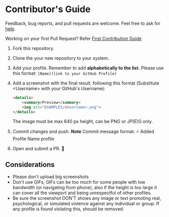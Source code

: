 # Contributor's Guide

Feedback, bug reports, and pull requests are welcome. Feel free to ask for [help](https://github.com/coderjojo/creative-profile-readme/issues).

Working on your first Pull Request? Refer [First Contribution Guide](https://github.com/firstcontributions/first-contributions)

1. Fork this repository.
2. Clone the your new repository to your system.
3. Add your profile. Remember to add **alphabetically to the list.** Please use this format: `[Name](link to your GitHub Profile)`
4. Add a screenshot with the final result, following this format (Substitute \<Username> with your GitHub's Username):

    ```html
    <details>
        <summary>Preview</summary>
        <img src="EXAMPLES/<Username>.png">
    </details>
    ```

    The image must be max 640 px height, can be PNG or JP(E)G only.
5. Commit changes and push. **Note** Commit message format: :zap: Added Profile Name profile
6. Open and submit a PR. :tada:

## Considerations

- Please don't upload big screenshots
- Don't use GIFs, GIFs can be too much for some people with low bandwidth (or navigating from phone), also if the height is too large it can cover all the viewport and being unrespectful of other profiles.
- Be sure the screenshot DON'T shows any image or text promoting real, psychological, or simulated violence against any individual or group. If any profile is found violating this, should be removed.
